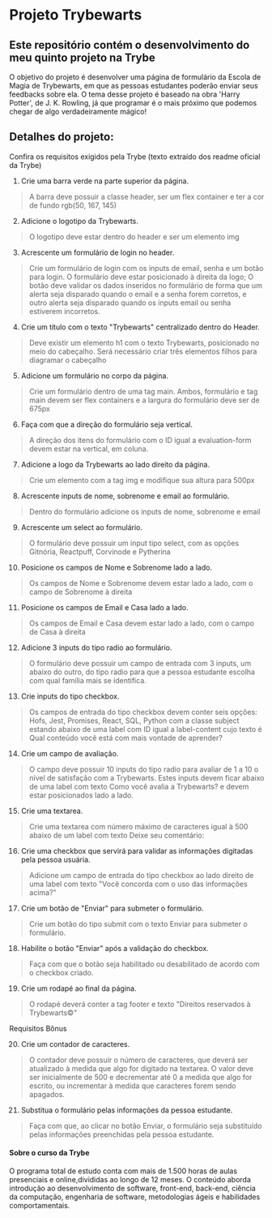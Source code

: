 # Projeto Trybewarts
## Este repositório contém o desenvolvimento do meu quinto projeto na Trybe

O objetivo do projeto é desenvolver uma página de formulário da Escola de Magia de Trybewarts, em que as pessoas estudantes poderão enviar seus feedbacks sobre ela. O tema desse projeto é baseado na obra 'Harry Potter', de J. K. Rowling, já que programar é o mais próximo que podemos chegar de algo verdadeiramente mágico! 

## Detalhes do projeto:

Confira os requisitos exigidos pela Trybe (texto extraído dos readme oficial da Trybe)

1. Crie uma barra verde na parte superior da página.

> A barra deve possuir a classe header, ser um flex container e ter a cor de fundo rgb(50, 167, 145)

2. Adicione o logotipo da Trybewarts.

> O logotipo deve estar dentro do header e ser um elemento img

3. Acrescente um formulário de login no header.

> Crie um formulário de login com os inputs de email, senha e um botão para login. O formulário deve estar posicionado à direita da logo; O botão deve validar os dados inseridos no formulário de forma que um alerta seja disparado quando o email e a senha forem corretos, e outro alerta seja disparado quando os inputs email ou senha estiverem incorretos.

4. Crie um título com o texto "Trybewarts" centralizado dentro do Header.

> Deve existir um elemento h1 com o texto Trybewarts, posicionado no meio do cabeçalho. Será necessário criar três elementos filhos para diagramar o cabeçalho

5. Adicione um formulário no corpo da página.

> Crie um formulário dentro de uma tag main. Ambos, formulário e tag main devem ser flex containers e a largura do formulário deve ser de 675px

6. Faça com que a direção do formulário seja vertical.

> A direção dos itens do formulário com o ID igual a evaluation-form devem estar na vertical, em coluna.

7. Adicione a logo da Trybewarts ao lado direito da página.

> Crie um elemento com a tag img e modifique sua altura para 500px

8. Acrescente inputs de nome, sobrenome e email ao formulário.

> Dentro do formulário adicione os inputs de nome, sobrenome e email

9. Acrescente um select ao formulário.

> O formulário deve possuir um input tipo select, com as opções Gitnória, Reactpuff, Corvinode e Pytherina

10. Posicione os campos de Nome e Sobrenome lado a lado.

> Os campos de Nome e Sobrenome devem estar lado a lado, com o campo de Sobrenome à direita

11. Posicione os campos de Email e Casa lado a lado.

> Os campos de Email e Casa devem estar lado a lado, com o campo de Casa à direita

12. Adicione 3 inputs do tipo radio ao formulário.

> O formulário deve possuir um campo de entrada com 3 inputs, um abaixo do outro, do tipo radio para que a pessoa estudante escolha com qual família mais se identifica.

13. Crie inputs do tipo checkbox.

> Os campos de entrada do tipo checkbox devem conter seis opções: Hofs, Jest, Promises, React, SQL, Python com a classe subject estando abaixo de uma label com ID igual a label-content cujo texto é Qual conteúdo você está com mais vontade de aprender?

14. Crie um campo de avaliação.

> O campo deve possuir 10 inputs do tipo radio para avaliar de 1 a 10 o nível de satisfação com a Trybewarts. Estes inputs devem ficar abaixo de uma label com texto Como você avalia a Trybewarts? e devem estar posicionados lado a lado.

15. Crie uma textarea.

> Crie uma textarea com número máximo de caracteres igual à 500 abaixo de um label com texto Deixe seu comentário:

16. Crie uma checkbox que servirá para validar as informações digitadas pela pessoa usuária.

> Adicione um campo de entrada do tipo checkbox ao lado direito de uma label com texto "Você concorda com o uso das informações acima?"

17. Crie um botão de "Enviar" para submeter o formulário.

> Crie um botão do tipo submit com o texto Enviar para submeter o formulário.

18. Habilite o botão "Enviar" após a validação do checkbox.

> Faça com que o botão seja habilitado ou desabilitado de acordo com o checkbox criado.

19. Crie um rodapé ao final da página.

> O rodapé deverá conter a tag footer e texto "Direitos reservados à Trybewarts©"

Requisitos Bônus

20. Crie um contador de caracteres.

> O contador deve possuir o número de caracteres, que deverá ser atualizado à medida que algo for digitado na textarea. O valor deve ser inicialmente de 500 e decrementar até 0 a medida que algo for escrito, ou incrementar à medida que caracteres forem sendo apagados.

21. Substitua o formulário pelas informações da pessoa estudante.

> Faça com que, ao clicar no botão Enviar, o formulário seja substituído pelas informações preenchidas pela pessoa estudante.


#### Sobre o curso da Trybe
O programa total de estudo conta com mais de 1.500 horas de aulas presenciais e online,divididas ao longo de 12 meses. O conteúdo aborda introdução ao desenvolvimento de software, front-end, back-end, ciência da computação, engenharia de software, metodologias ágeis e habilidades comportamentais.